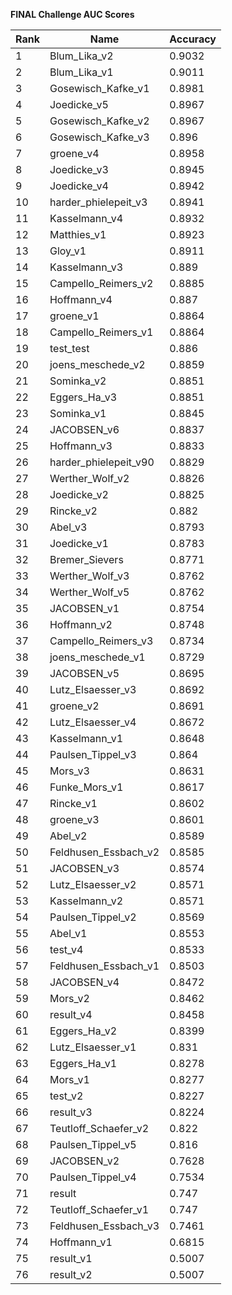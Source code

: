 **FINAL Challenge AUC Scores**


|Rank|Name|Accuracy|
|----|-----|---|
|1|Blum_Lika_v2|0.9032| 
|2|Blum_Lika_v1|0.9011| 
|3|Gosewisch_Kafke_v1|0.8981| 
|4|Joedicke_v5|0.8967| 
|5|Gosewisch_Kafke_v2|0.8967| 
|6|Gosewisch_Kafke_v3|0.896| 
|7|groene_v4|0.8958| 
|8|Joedicke_v3|0.8945| 
|9|Joedicke_v4|0.8942| 
|10|harder_phielepeit_v3|0.8941| 
|11|Kasselmann_v4|0.8932| 
|12|Matthies_v1|0.8923| 
|13|Gloy_v1|0.8911| 
|14|Kasselmann_v3|0.889| 
|15|Campello_Reimers_v2|0.8885| 
|16|Hoffmann_v4|0.887| 
|17|groene_v1|0.8864| 
|18|Campello_Reimers_v1|0.8864| 
|19|test_test|0.886| 
|20|joens_meschede_v2|0.8859| 
|21|Sominka_v2|0.8851| 
|22|Eggers_Ha_v3|0.8851| 
|23|Sominka_v1|0.8845| 
|24|JACOBSEN_v6|0.8837| 
|25|Hoffmann_v3|0.8833| 
|26|harder_phielepeit_v90|0.8829| 
|27|Werther_Wolf_v2|0.8826| 
|28|Joedicke_v2|0.8825| 
|29|Rincke_v2|0.882| 
|30|Abel_v3|0.8793| 
|31|Joedicke_v1|0.8783| 
|32|Bremer_Sievers|0.8771| 
|33|Werther_Wolf_v3|0.8762| 
|34|Werther_Wolf_v5|0.8762| 
|35|JACOBSEN_v1|0.8754| 
|36|Hoffmann_v2|0.8748| 
|37|Campello_Reimers_v3|0.8734| 
|38|joens_meschede_v1|0.8729| 
|39|JACOBSEN_v5|0.8695| 
|40|Lutz_Elsaesser_v3|0.8692| 
|41|groene_v2|0.8691| 
|42|Lutz_Elsaesser_v4|0.8672| 
|43|Kasselmann_v1|0.8648| 
|44|Paulsen_Tippel_v3|0.864| 
|45|Mors_v3|0.8631| 
|46|Funke_Mors_v1|0.8617| 
|47|Rincke_v1|0.8602| 
|48|groene_v3|0.8601| 
|49|Abel_v2|0.8589| 
|50|Feldhusen_Essbach_v2|0.8585| 
|51|JACOBSEN_v3|0.8574| 
|52|Lutz_Elsaesser_v2|0.8571| 
|53|Kasselmann_v2|0.8571| 
|54|Paulsen_Tippel_v2|0.8569| 
|55|Abel_v1|0.8553| 
|56|test_v4|0.8533| 
|57|Feldhusen_Essbach_v1|0.8503| 
|58|JACOBSEN_v4|0.8472| 
|59|Mors_v2|0.8462| 
|60|result_v4|0.8458| 
|61|Eggers_Ha_v2|0.8399| 
|62|Lutz_Elsaesser_v1|0.831| 
|63|Eggers_Ha_v1|0.8278| 
|64|Mors_v1|0.8277| 
|65|test_v2|0.8227| 
|66|result_v3|0.8224| 
|67|Teutloff_Schaefer_v2|0.822| 
|68|Paulsen_Tippel_v5|0.816| 
|69|JACOBSEN_v2|0.7628| 
|70|Paulsen_Tippel_v4|0.7534| 
|71|result|0.747| 
|72|Teutloff_Schaefer_v1|0.747| 
|73|Feldhusen_Essbach_v3|0.7461| 
|74|Hoffmann_v1|0.6815| 
|75|result_v1|0.5007| 
|76|result_v2|0.5007| 
